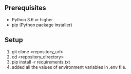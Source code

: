 ## Prerequisites

- Python 3.6 or higher
- pip (Python package installer)

## Setup
1. git clone <repository_url>
2. cd <repository_directory>
3. pip install -r requirements.txt
4. added all the values of environment variables in .env file.
